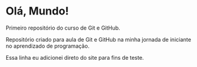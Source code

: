 # Olá, Mundo!
 Primeiro repositório do curso de Git e GitHub.

 Repositório criado para aula de Git e GitHub na minha jornada de iniciante no aprendizado de programação.

Essa linha eu adicionei direto do site para fins de teste.
